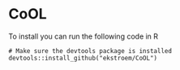 # CoOL

To install you can run the following code in R

```{r}
# Make sure the devtools package is installed
devtools::install_github("ekstroem/CoOL")
```